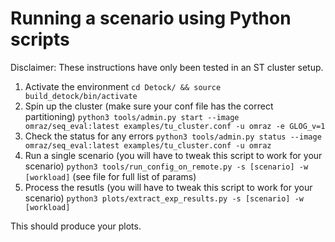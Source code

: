 # Running a scenario using Python scripts

Disclaimer: These instructions have only been tested in an ST cluster setup.

1. Activate the environment `cd Detock/ && source build_detock/bin/activate`
2. Spin up the cluster (make sure your conf file has the correct partitioning) `python3 tools/admin.py start --image omraz/seq_eval:latest examples/tu_cluster.conf -u omraz -e GLOG_v=1`
3. Check the status for any errors `python3 tools/admin.py status --image omraz/seq_eval:latest examples/tu_cluster.conf -u omraz`
4. Run a single scenario (you will have to tweak this script to work for your scenario) `python3 tools/run_config_on_remote.py -s [scenario] -w [workload]` (see file for full list of params)
5. Process the resutls (you will have to tweak this script to work for your scenario) `python3 plots/extract_exp_results.py -s [scenario] -w [workload]`

This should produce your plots.

